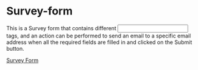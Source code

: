 # Survey-form
This is a Survey form that contains different <input> tags, and an action can be performed to send an email to a specific email address when all the required fields are filled in and clicked on the Submit button.

[Survey Form](https://shreyanshnanda.github.io/Survey-form/)
